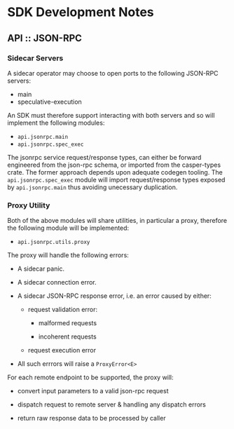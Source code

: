 # SDK Development Notes

## API :: JSON-RPC

### Sidecar Servers

A sidecar operator may choose to open ports to the following JSON-RPC servers:

- main
- speculative-execution

An SDK must therefore support interacting with both servers and so will implement the following modules:

- `api.jsonrpc.main`
- `api.jsonrpc.spec_exec`

The jsonrpc service request/response types, can either be forward engineered from the json-rpc schema, or imported from the casper-types crate.  The former approach depends upon adequate codegen tooling.  The `api.jsonrpc.spec_exec` module will import request/response types exposed by `api.jsonrpc.main` thus avoiding unecessary duplication.

### Proxy Utility

Both of the above modules will share utilities, in particular a proxy, therefore the following module will be implemented:

- `api.jsonrpc.utils.proxy`

The proxy will handle the following errors:

  - A sidecar panic.

  - A sidecar connection error.

  - A sidecar JSON-RPC response error, i.e. an error caused by either:

      - request validation error:

          - malformed requests

          - incoherent requests

      - request execution error

  - All such errrors will raise a `ProxyError<E>`

For each remote endpoint to be supported, the proxy will:

- convert input parameters to a valid json-rpc request

- dispatch request to remote server & handling any dispatch errors

- return raw response data to be processed by caller
